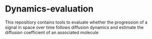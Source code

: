 # Dynamics-evaluation

This repositiory contains tools to evaluate whether the progression of a signal in space over time follows diffusion dynamics and estimate the diffusion coefficient of an associated molecule
